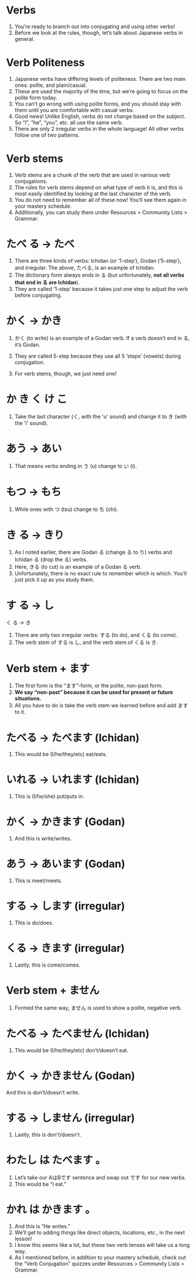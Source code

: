 # Verbs

1. You’re ready to branch out into conjugating and using other verbs!
2. Before we look at the rules, though, let’s talk about Japanese verbs in general.

# Verb Politeness   

1.  Japanese verbs have differing levels of politeness. There are two main ones: polite, and plain/casual.
2. These are used the majority of the time, but we’re going to focus on the polite form today.
3. You can’t go wrong with using polite forms, and you should stay with them until you are comfortable with casual verbs.
4. Good news! Unlike English, verbs do not change based on the subject. So “I”, “he”, “you”, etc. all use the same verb.
5. There are only 2 irregular verbs in the whole language! All other verbs follow one of two patterns.

# Verb stems

1.  Verb stems are a chunk of the verb that are used in various verb conjugations.
2. The rules for verb stems depend on what type of verb it is, and this is most easily identified by looking at the last character of the verb.
3. You do not need to remember all of these now! You’ll see them again in your mastery schedule.
4. Additionally, you can study them under Resources > Community Lists > Grammar.

# たべ る → たべ

1. There are three kinds of verbs: Ichidan (or ‘1-step’), Godan (‘5-step’), and irregular. The above, たべる, is an example of Ichidan.
2. The dictionary form always ends in る (but unfortunately, **not all verbs that end in る are Ichidan**).
3. They are called ‘1-step’ because it takes just one step to adjust the verb before conjugating.

# かく → かき

1. かく (to write) is an example of a Godan verb. If a verb doesn’t end in る, it’s Godan. 

1. They are called 5-step because they use all 5 ‘steps’ (vowels) during conjugation.
2. For verb stems, though, we just need one!

# か  き  く  け  こ 

1.  Take the last character (く, with the 'u' sound) and change it to き (with the 'i' sound).

# あう → あい

1. That means verbs ending in う (u) change to い (i).

# もつ → もち

1. While ones with つ (tsu) change to ち (chi).

# き る → きり

1. As I noted earlier, there are Godan る (change る to り) verbs and Ichidan る (drop the る) verbs.
2. Here, きる (to cut) is an example of a Godan る verb.
3. Unfortunately, there is no exact rule to remember which is which. You’ll just pick it up as you study them.

# す る → し

く る → き

1. There are only two irregular verbs: する (to do), and くる (to come).
2. The verb stem of する is し, and the verb stem of くる is き.

# Verb stem + ます

1. The first form is the “ます”-form, or the polite, non-past form.
2. **We say “non-past” because it can be used for present or future situations.**
3. All you have to do is take the verb stem we learned before and add ます to it.

# たべる → たべます (Ichidan)

1.  This would be (I/he/they/etc) eat/eats.

# いれる → いれます (Ichidan)

1. This is (I/he/she) put/puts in.

# かく → かきます (Godan)

1. And this is write/writes.

# あう → あいます (Godan) 

1. This is meet/meets.

# する → します (irregular)

1. This is do/does.

# くる → きます (irregular) 

1. Lastly, this is come/comes.

# Verb stem + ません

1. Formed the same way, ません is used to show a polite, negative verb.

# たべる → たべません (Ichidan)

1. This would be (I/he/they/etc) don’t/doesn’t eat.

# かく → かきません (Godan)

And this is don’t/doesn’t write.

# する → しません (irregular) 

1. Lastly, this is don't/doesn't.

# わたし  は  たべます 。

1. Let’s take our AはBです sentence and swap out です for our new verbs.
2. This would be “I eat.”  

# かれ  は  かきます 。

1. And this is “He writes.”  
2. We’ll get to adding things like direct objects, locations, etc., in the next lesson!
3. I know this seems like a lot, but these two verb tenses will take us a long way.
4. As I mentioned before, in addition to your mastery schedule, check out the “Verb Conjugation” quizzes under Resources > Community Lists > Grammar.

